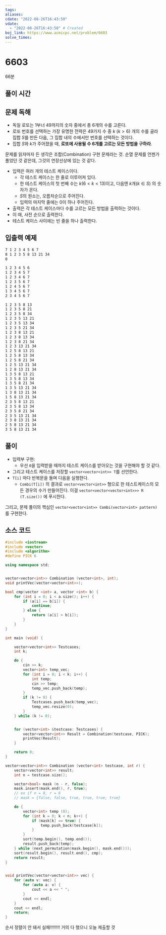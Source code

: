 ```yaml
---
tags:
aliases:
cdate: "2022-08-26T16:43:50"
vdate: 
  - "2022-08-26T16:43:50" # Created
boj_link: https://www.acmicpc.net/problem/6603
solve_times:
---
```


# 6603

66분

## 풀이 시간

## 문제 독해

- 독일 로또는 1부너 49까지의 숫자 중에서 총 6개의 수를 고른다.
- 로또 번호를 선택하는 가장 유명한 전략은 49가지 수 중 $k$ $(k>6)$ 개의 수를 골라 집합 $S$를 만든 다음, 그 집합 내의 수에서만 번호를 선택하는 것이다.
- 집합 $S$와 $k$가 주어졌을 때, **로또에 사용될 수 6개를 고르는 모든 방법을 구하라**.

문제를 읽자마자 든 생각은 조합(Combination) 구현 문제라는 것.
순열 문제를 언젠가 풀었던 것 같은데, 그것의 연장선상에 있는 것 같다.

- 입력은 여러 개의 테스트 케이스이다.
    - 각 테스트 케이스는 한 줄로 이루어져 있다.
    - 한 테스트 케이스의 첫 번째 수는 $k (6 < k < 13)$이고, 다음엔 $k$개$(k \in S)$ 의 숫자가 온다.
    - $S$의 원소는, 오름차순으로 주어진다.
    - 입력의 마지막 줄에는 $0$이 하나 주어진다.
- 출력은 각 테스트 케이스마다 수를 고르는 모든 방법을 출력하는 것이다. 
- 이 때, 사전 순으로 출력한다.
- 테스트 케이스 사이에는 빈 줄을 하나 출력한다.

## 입출력 예제

```sh
7 1 2 3 4 5 6 7
8 1 2 3 5 8 13 21 34
0
```

```sh
1 2 3 4 5 6
1 2 3 4 5 7
1 2 3 4 6 7
1 2 3 5 6 7
1 2 4 5 6 7
1 3 4 5 6 7
2 3 4 5 6 7

1 2 3 5 8 13
1 2 3 5 8 21
1 2 3 5 8 34
1 2 3 5 13 21
1 2 3 5 13 34
1 2 3 5 21 34
1 2 3 8 13 21
1 2 3 8 13 34
1 2 3 8 21 34
1 2 3 13 21 34
1 2 5 8 13 21
1 2 5 8 13 34
1 2 5 8 21 34
1 2 5 13 21 34
1 2 8 13 21 34
1 3 5 8 13 21
1 3 5 8 13 34
1 3 5 8 21 34
1 3 5 13 21 34
1 3 8 13 21 34
1 5 8 13 21 34
2 3 5 8 13 21
2 3 5 8 13 34
2 3 5 8 21 34
2 3 5 13 21 34
2 3 8 13 21 34
2 5 8 13 21 34
3 5 8 13 21 34
```

## 풀이
- 입력부 구현:
    - 우선 `0`을 입력받을 때까지 테스트 케이스를 받아오는 것을 구현해야 할 것 같다.
- 그리고 테스트 케이스를 저장할 `vector<vector<int>> T`를 선언한다.
- `T[i]` 마다 반복문을 돌며 다음을 실행한다.
    - `Combi(T[i])` 의 결과로 `vector<vector<int>>` 형으로 한 테스트케이스의 모든 경우의 수가 만들어진다. 이걸 `vector<vector<vector<int>>> R (T.size())` 에 푸시한다.

그리고, 문제 풀이의 핵심인 `vector<vector<int>> Combi(vector<int> pattern)` 를 구현한다.

## 소스 코드

```cpp
#include <iostream>
#include <vector>
#include <algorithm>
#define PICK 6

using namespace std;


vector<vector<int>> Combination (vector<int>, int); 
void printVec(vector<vector<int>>);

bool cmp(vector <int> a, vector <int> b) {
    for (int i = 0; i < a.size(); i++) {
        if (a[i] == b[i]) {
            continue;
        } else {
            return (a[i] > b[i]);
        }
    }
}

int main (void) {

    vector<vector<int>> Testcases;
    int k;

    do {
        cin >> k;
        vector<int> temp_vec;
        for (int i = 0; i < k; i++) {
            int temp;
            cin >> temp;
            temp_vec.push_back(temp);
        }
        if (k != 0) {
            Testcases.push_back(temp_vec);
            temp_vec.resize(0);
        }
    } while (k != 0);


    for (vector<int> &testcase: Testcases) {
        vector<vector<int>> Result = Combination(testcase, PICK);
        printVec(Result);
    }

    return 0;
}

vector<vector<int>> Combination (vector<int> testcase, int r) {
    vector<vector<int>> result;
    int n = testcase.size();

    vector<bool> mask (n - r, false);
    mask.insert(mask.end(), r, true);
    // ex if n = 8, r = 6
    // mask = {false, false, true, true, true, true}

    do {
        vector<int> temp (0);
        for (int k = 0; k < n; k++) {
            if (mask[k] == true) {
                temp.push_back(testcase[k]);
            }
        }
        sort(temp.begin(), temp.end());
        result.push_back(temp);
    } while (next_permutation(mask.begin(), mask.end()));
    sort(result.begin(), result.end(), cmp);
    return result;
}


void printVec(vector<vector<int>> vec) {
    for (auto v: vec) {
        for (auto a: v) {
            cout << a << " ";
        }
        cout << endl;
    }
    cout << endl;
    return;
}

```

순서 정렬이 안 돼서 실패!!!!!!!!
거의 다 했으니 오늘 제출할 것


